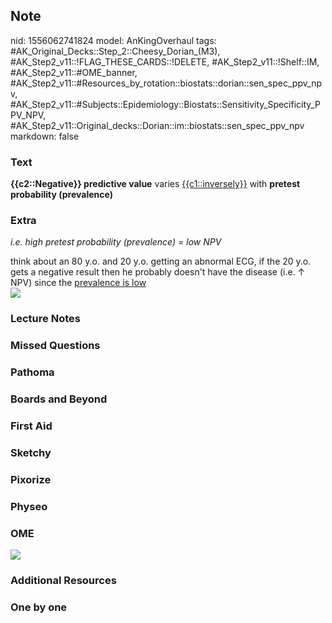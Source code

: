 ## Note
nid: 1556062741824
model: AnKingOverhaul
tags: #AK_Original_Decks::Step_2::Cheesy_Dorian_(M3), #AK_Step2_v11::!FLAG_THESE_CARDS::!DELETE, #AK_Step2_v11::!Shelf::IM, #AK_Step2_v11::#OME_banner, #AK_Step2_v11::#Resources_by_rotation::biostats::dorian::sen_spec_ppv_npv, #AK_Step2_v11::#Subjects::Epidemiology::Biostats::Sensitivity_Specificity_PPV_NPV, #AK_Step2_v11::Original_decks::Dorian::im::biostats::sen_spec_ppv_npv
markdown: false

### Text
<div>
  <div>
    <b>{{c2::Negative}} predictive value</b> varies
    <u>{{c1::inversely}}</u> with <b>pretest probability
    (prevalence)</b>
  </div>
</div>

### Extra
<i>i.e. high pretest probability (prevalence) = low NPV</i>
<div>
  think about an 80 y.o. and 20 y.o. getting an abnormal ECG, if
  the 20 y.o. gets a negative result then he probably doesn't have
  the disease (i.e. ↑ NPV) since the <u>prevalence is low</u>
</div>
<div><img src="paste-4696825911050241.jpg"></div>

### Lecture Notes


### Missed Questions


### Pathoma


### Boards and Beyond


### First Aid


### Sketchy


### Pixorize


### Physeo


### OME
<div class="ome-widget">
  <a href="https://onlinemeded.org?ref=anki"><img src=
  "_OME_AnkiFlashcards_General_7.png"></a>
</div>

### Additional Resources


### One by one

